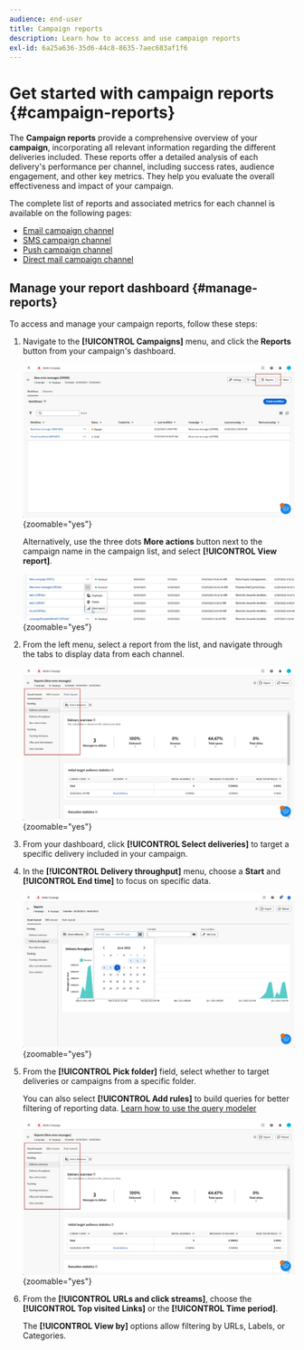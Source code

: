 ```yaml
---
audience: end-user
title: Campaign reports
description: Learn how to access and use campaign reports
exl-id: 6a25a636-35d6-44c8-8635-7aec683af1f6
---
```

# Get started with campaign reports {#campaign-reports}

The **Campaign reports** provide a comprehensive overview of your **campaign**, incorporating all relevant information regarding the different deliveries included. These reports offer a detailed analysis of each delivery's performance per channel, including success rates, audience engagement, and other key metrics. They help you evaluate the overall effectiveness and impact of your campaign.

The complete list of reports and associated metrics for each channel is available on the following pages:

* [Email campaign channel](campaign-reports-email.md) 
* [SMS campaign channel](campaign-reports-sms.md)
* [Push campaign channel](campaign-reports-push.md)
* [Direct mail campaign channel](campaign-reports-direct-mail.md)

## Manage your report dashboard {#manage-reports}

To access and manage your campaign reports, follow these steps:

1. Navigate to the **[!UICONTROL Campaigns]** menu, and click the **Reports** button from your campaign's dashboard.

    ![Screenshot showing the Campaigns menu and Reports button](assets/manage_campaign_report_2.png){zoomable="yes"}

    Alternatively, use the three dots **More actions** button next to the campaign name in the campaign list, and select **[!UICONTROL View report]**.
        
    ![Screenshot showing the More actions button and View report option](assets/manage_campaign_report_1.png){zoomable="yes"}

1. From the left menu, select a report from the list, and navigate through the tabs to display data from each channel.

    ![Screenshot showing the left menu with report options and tabs for channel data](assets/manage_campaign_report_4.png){zoomable="yes"}

1. From your dashboard, click **[!UICONTROL Select deliveries]** to target a specific delivery included in your campaign.

1. In the **[!UICONTROL Delivery throughput]** menu, choose a **Start** and **[!UICONTROL End time]** to focus on specific data.

    ![Screenshot showing the Delivery throughput menu with Start and End time options](assets/manage_campaign_report_3.png){zoomable="yes"}

1. From the **[!UICONTROL Pick folder]** field, select whether to target deliveries or campaigns from a specific folder.

    You can also select **[!UICONTROL Add rules]** to build queries for better filtering of reporting data. [Learn how to use the query modeler](../query/query-modeler-overview.md)

    ![Screenshot showing the Pick folder field and Add rules option](assets/manage_campaign_report_4.png){zoomable="yes"}

1. From the **[!UICONTROL URLs and click streams]**, choose the **[!UICONTROL Top visited Links]** or the **[!UICONTROL Time period]**.

    The **[!UICONTROL View by]** options allow filtering by URLs, Labels, or Categories.